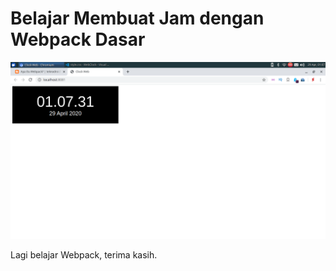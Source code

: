 # Belajar Membuat Jam dengan Webpack Dasar

![screenshoot](https://raw.githubusercontent.com/hahamen-ihs/jam-simple/master/0-clock.png)


Lagi belajar Webpack, terima kasih.
